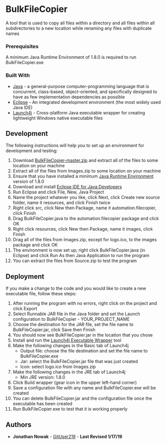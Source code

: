 # BulkFileCopier

A tool that is used to copy all files within a directory and all files within all subdirectories to a new location while renaming any files with duplicate names

### Prerequisites

A minimum Java Runtime Environment of 1.8.0 is required to run BulkFileCopier.exe

### Built With

* [Java](https://www.java.com/en/) - a general-purpose computer-programming language that is concurrent, class-based, object-oriented, and specifically designed to have as few implementation dependencies as possible
* [Eclipse](https://www.eclipse.org) - An integrated development environment (the most widely used Java IDE)
* [Launch4j](http://launch4j.sourceforge.net/) - Cross-platform Java executable wrapper for creating lightweight Windows native executable files

## Development

The following instructions will help you to set up an environment for development and testing:

1. Download [BulkFileCopier-master.zip](https://github.com/GitUser219/BulkFileCopier/archive/master.zip) and extract all of the files to some location on your machine
2. Extract all of the files from Images.zip to some location on your machine
3. Ensure that you have installed a minimum [Java Runtime Environment](http://www.oracle.com/technetwork/java/javase/downloads/jre8-downloads-2133155.html) version of 1.8.0
4. Download and install [Eclipse IDE for Java Developers](https://www.eclipse.org/downloads/)
5. Run Eclipse and click File, New, Java Project
6. Name the project whatever you like, click Next, click Create new source folder, name it resources, and click Finish twice
7. Right click src, click New then Package, name it automation.filecopier, click Finish
8. Drag BulkFileCopier.java to the automation.filecopier package and click OK
9. Right click resources, click New then Package, name it images, click Finish
10. Drag all of the files from Images.zip, except for logo.ico, to the images package and click OK
11. The environment is now set up; right click BulkFileCopier.java (in Eclipse) and click Run As then Java Application to run the program
12. You can extract the files from Source.zip to test the program

## Deployment

If you make a change to the code and you would like to create a new executable file, follow these steps:

1. After running the program with no errors, right click on the project and click Export
2. Select Runnable JAR file in the Java folder and set the Launch configuration to BulkFileCopier - YOUR_PROJECT_NAME
3. Choose the destination for the JAR file, set the file name to BulkFileCopier.jar, click Save then Finish
4. You should now see BulkFileCopier.jar in the location that you chose
5. Install and run the [Launch4j Executable Wrapper](https://sourceforge.net/projects/launch4j/) tool
6. Make the following changes in the Basic tab of Launch4j
   - Output file: choose the file destination and set the file name to BulkFileCopier.exe
   - Jar: select the BulkFileCopier.jar file that was just created
   - Icon: select logo.ico from Images.zip
7. Make the following changes in the JRE tab of Launch4j
   - Min JRE version: 1.8.0
8. Click Build wrapper (gear icon in the upper left-hand corner)
9. Save a configuration file with any name and BulkFileCopier.exe will be created
10. You can delete BulkFileCopier.jar and the configuration file once the executable has been created
11. Run BulkFileCopier.exe to test that it is working properly

## Authors

* **Jonathan Nowak** - [GitUser219](https://github.com/GitUser219) - **Last Revised 1/17/19**
